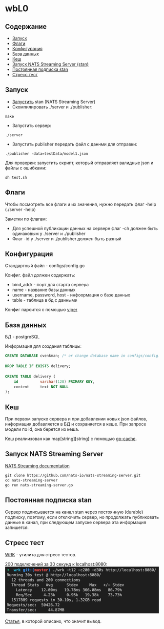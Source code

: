 # wbL0

## Содержание
* [Запуск](#run)
* [Флаги](#flags)
* [Конфигурация](#configuration)
* [База данных](#postgres)
* [Кеш](#cache)
* [Запуск NATS Streaming Server (stan)](#start_stan)
* [Постоянная подписка stan](#durable)
* [Стресс тест](#Stress_test)

## Запуск
<a name="run"></a>

* [Запустить](#start_stan) stan (NATS Streaming Server)
* Скомпилировать ./server и ./publisher:
```
make
```
* Запустить сервер:
```
./server
```
* Запустить publisher передать файл с даннми для отправки:
```
./publisher -data=testData/model1.json
```
Для проверки: запустить скрипт, который отправляет валидные json и файлы с ошибками:
```
sh test.sh
```

## Флаги <a name="flags"></a>

Чтобы посмотреть все флаги и их значения, нужно передать флаг -help (./server -help)

Заметки по флагам:
* Для успешной публикации данных на сервере флаг -ch должен быть одинаковым у ./server и ./publisher
* Флаг -id у ./server и ./publisher должен быть разный

## Конфигурация <a name="configuration"></a>

Стандартный файл - configs/config.go

Конфиг. файл должен содержать:
* bind_addr - порт для старта сервера
* name - название базы данных
* username, password, host - инфоормация о базе данных
* table - таблица в бд с данными

Конфиг парсится с помощью [viper](https://github.com/spf13/viper)

## База данных <a name="postgres"></a>
БД - postgreSQL

Информация для создания таблицы:

``` SQL
CREATE DATABASE cvenkman; /* or change database name in configs/config.toml */

DROP TABLE IF EXISTS delivery;

CREATE TABLE delivery (
    id          varchar(128) PRIMARY KEY,
    content     text NOT NULL
);
```

## Кеш <a name="cache"></a>

При первом запуске сервера и при добавлении новых json файлов, информация добавляется в БД и сохраняется в кеше.
При запросе модели по id, она берется из кеша.

Кеш реалиизован как map[string][string] с помощью [go-cache](https://github.com/patrickmn/go-cache).

## Запуск NATS Streaming Server <a name="start_stan"></a>

[NATS Streaming documentation](https://docs.nats.io/legacy/stan/changes/run)

```
git clone https://github.com/nats-io/nats-streaming-server.git
cd nats-streaming-server
go run nats-streaming-server.go
```

## Постоянная подписка stan <a name="durable"></a>

Сервер подписывается на канал stan через постоянную (durable) подписку, поэтому, если отключить сервер, но продолжать публиковать данные в канал, при следующем запуске сервера эта информация запишется.

## Стресс тест <a name="Stress_test"></a>

[WRK](https://github.com/wg/wrk) - утилита для стресс тестов.

200 подключений за 30 секунд к localhost:8080:
![wrk](_info/wrk.png)

[Статья](https://russianblogs.com/article/91881608365/), в которой описано, что значит вывод.
